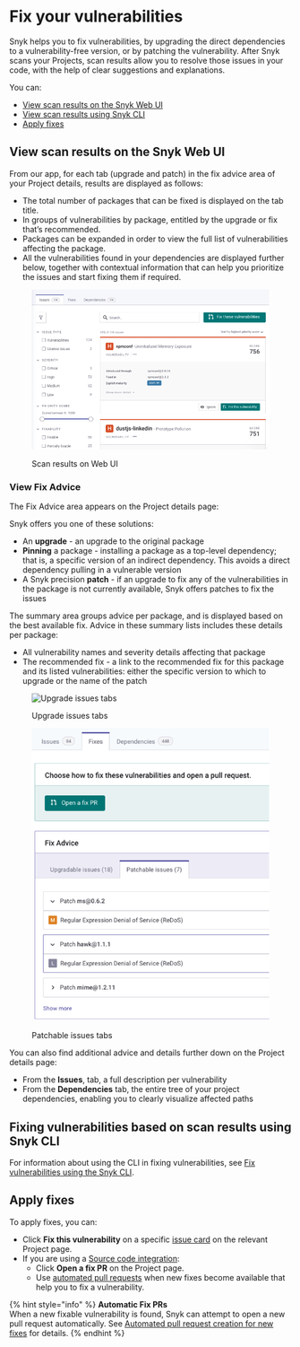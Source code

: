 # Fix your vulnerabilities

Snyk helps you to fix vulnerabilities, by upgrading the direct dependencies to a vulnerability-free version, or by patching the vulnerability. After Snyk scans your Projects, scan results allow you to resolve those issues in your code, with the help of clear suggestions and explanations.

You can:

* [View scan results on the Snyk Web UI](fix-your-vulnerabilities.md#view-scan-results-on-the-snyk-web-ui)
* [View scan results using Snyk CLI](fix-your-vulnerabilities.md#fixing-vulnerabilities-based-on-scan-results-using-snyk-cli)
* [Apply fixes](fix-your-vulnerabilities.md#apply-fixes)

## View scan results on the Snyk Web UI

From our app, for each tab (upgrade and patch) in the fix advice area of your Project details, results are displayed as follows:

* The total number of packages that can be fixed is displayed on the tab title.
* In groups of vulnerabilities by package, entitled by the upgrade or fix that’s recommended.
* Packages can be expanded in order to view the full list of vulnerabilities affecting the package.
* All the vulnerabilities found in your dependencies are displayed further below, together with contextual information that can help you prioritize the issues and start fixing them if required.

<figure><img src="../../../.gitbook/assets/Screenshot 2023-03-15 at 12.14.06.png" alt="Scan results on Web UI"><figcaption><p>Scan results on Web UI</p></figcaption></figure>

### View Fix Advice

The Fix Advice area appears on the Project details page:

Snyk offers you one of these solutions:

* An **upgrade** - an upgrade to the original package
* **Pinning** a package - installing a package as a top-level dependency; that is, a specific version of an indirect dependency. This avoids a direct dependency pulling in a vulnerable version
* A Snyk precision **patch** - if an upgrade to fix any of the vulnerabilities in the package is not currently available, Snyk offers patches to fix the issues

The summary area groups advice per package, and is displayed based on the best available fix. Advice in these summary lists includes these details per package:

* All vulnerability names and severity details affecting that package
* The recommended fix - a link to the recommended fix for this package and its listed vulnerabilities: either the specific version to which to upgrade or the name of the patch

<figure><img src="../../../.gitbook/assets/Screenshot 2021-10-12 at 14.08.13.png" alt="Upgrade issues tabs"><figcaption><p>Upgrade issues tabs</p></figcaption></figure>

<figure><img src="../../../.gitbook/assets/Screenshot 2021-10-12 at 14.10.00.png" alt="Patchable issues tabs"><figcaption><p>Patchable issues tabs</p></figcaption></figure>

You can also find additional advice and details further down on the Project details page:

* From the **Issues**, tab, a full description per vulnerability
* From the **Dependencies** tab, the entire tree of your project dependencies, enabling you to clearly visualize affected paths

## Fixing vulnerabilities based on scan results using Snyk CLI

For information about using the CLI in fixing vulnerabilities, see [Fix vulnerabilities using the Snyk CLI](../../../snyk-cli/scan-and-maintain-projects-using-the-cli/fix-vulnerabilities-using-the-snyk-cli.md).

## Apply fixes

To apply fixes, you can:

* Click **Fix this vulnerability** on a specific [issue card](../../../manage-risk/snyk-projects/issue-card-information.md) on the relevant Project page.
* If you are using a [Source code integration](../../../integrations/git-repository-scm-integrations/):
  * Click **Open a fix PR** on the Project page.
  * Use [automated pull requests](../open-source-basics/fix-pull-requests-for-new-vulnerabilities.md) when new fixes become available that help you to fix a vulnerability.

{% hint style="info" %}
**Automatic Fix PRs**\
When a new fixable vulnerability is found, Snyk can attempt to open a new pull request automatically. See [Automated pull request creation for new fixes](../open-source-basics/fix-pull-requests-for-new-vulnerabilities.md) for details.
{% endhint %}
